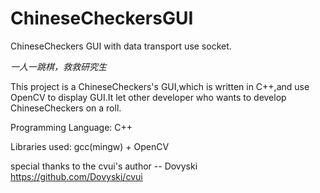 # ChineseCheckersGUI
ChineseCheckers GUI with data transport use socket.

_一人一跳棋，救救研究生_

This project is a ChineseCheckers's GUI,which is written in C++,and use OpenCV to display GUI.It let other developer who wants to develop ChineseCheckers on a roll.

Programming Language:
C++

Libraries used:
gcc(mingw) + OpenCV

special thanks to the cvui's author -- Dovyski
https://github.com/Dovyski/cvui
